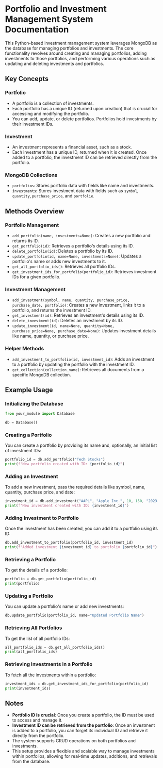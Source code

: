 
# Portfolio and Investment Management System Documentation

This Python-based investment management system leverages MongoDB as the database for managing portfolios and investments. The core functionality revolves around creating and managing portfolios, adding investments to those portfolios, and performing various operations such as updating and deleting investments and portfolios.

## Key Concepts

### Portfolio
- A portfolio is a collection of investments.
- Each portfolio has a unique ID (returned upon creation) that is crucial for accessing and modifying the portfolio.
- You can add, update, or delete portfolios. Portfolios hold investments by their investment IDs.

### Investment
- An investment represents a financial asset, such as a stock.
- Each investment has a unique ID, returned when it is created. Once added to a portfolio, the investment ID can be retrieved directly from the portfolio.

### MongoDB Collections
- `portfolios`: Stores portfolio data with fields like name and investments.
- `investments`: Stores investment data with fields such as `symbol`, `quantity`, `purchase_price`, and `portfolio`.

## Methods Overview

### Portfolio Management
- `add_portfolio(name, investments=None)`: Creates a new portfolio and returns its ID.
- `get_portfolio(id)`: Retrieves a portfolio's details using its ID.
- `delete_portfolio(id)`: Deletes a portfolio by its ID.
- `update_portfolio(id, name=None, investments=None)`: Updates a portfolio's name or adds new investments to it.
- `get_all_portfolio_ids()`: Retrieves all portfolio IDs.
- `get_investment_ids_for_portfolio(portfolio_id)`: Retrieves investment IDs for a given portfolio.

### Investment Management
- `add_investment(symbol, name, quantity, purchase_price, purchase_date, portfolio)`: Creates a new investment, links it to a portfolio, and returns the investment ID.
- `get_investment(id)`: Retrieves an investment's details using its ID.
- `delete_investment(id)`: Deletes an investment by its ID.
- `update_investment(id, name=None, quantity=None, purchase_price=None, purchase_date=None)`: Updates investment details like name, quantity, or purchase price.

### Helper Methods
- `add_investment_to_portfolio(id, investment_id)`: Adds an investment to a portfolio by updating the portfolio with the investment ID.
- `get_collection(collection_name)`: Retrieves all documents from a specific MongoDB collection.

## Example Usage

### Initializing the Database

```python
from your_module import Database

db = Database()
```

### Creating a Portfolio
You can create a portfolio by providing its name and, optionally, an initial list of investment IDs:

```python
portfolio_id = db.add_portfolio("Tech Stocks")
print(f"New portfolio created with ID: {portfolio_id}")
```

### Adding an Investment
To add a new investment, pass the required details like symbol, name, quantity, purchase price, and date:

```python
investment_id = db.add_investment("AAPL", "Apple Inc.", 10, 150, "2023-09-01", "Tech Stocks")
print(f"New investment created with ID: {investment_id}")
```

### Adding Investment to Portfolio
Once the investment has been created, you can add it to a portfolio using its ID:

```python
db.add_investment_to_portfolio(portfolio_id, investment_id)
print(f"Added investment {investment_id} to portfolio {portfolio_id}")
```

### Retrieving a Portfolio
To get the details of a portfolio:

```python
portfolio = db.get_portfolio(portfolio_id)
print(portfolio)
```

### Updating a Portfolio
You can update a portfolio's name or add new investments:

```python
db.update_portfolio(portfolio_id, name="Updated Portfolio Name")
```

### Retrieving All Portfolios
To get the list of all portfolio IDs:

```python
all_portfolio_ids = db.get_all_portfolio_ids()
print(all_portfolio_ids)
```

### Retrieving Investments in a Portfolio
To fetch all the investments within a portfolio:

```python
investment_ids = db.get_investment_ids_for_portfolio(portfolio_id)
print(investment_ids)
```

## Notes
- **Portfolio ID is crucial**: Once you create a portfolio, the ID must be used to access and manage it.
- **Investment ID can be retrieved from the portfolio**: Once an investment is added to a portfolio, you can forget its individual ID and retrieve it directly from the portfolio.
- The system supports CRUD operations on both portfolios and investments.
- This setup provides a flexible and scalable way to manage investments within portfolios, allowing for real-time updates, additions, and retrievals from the database.
